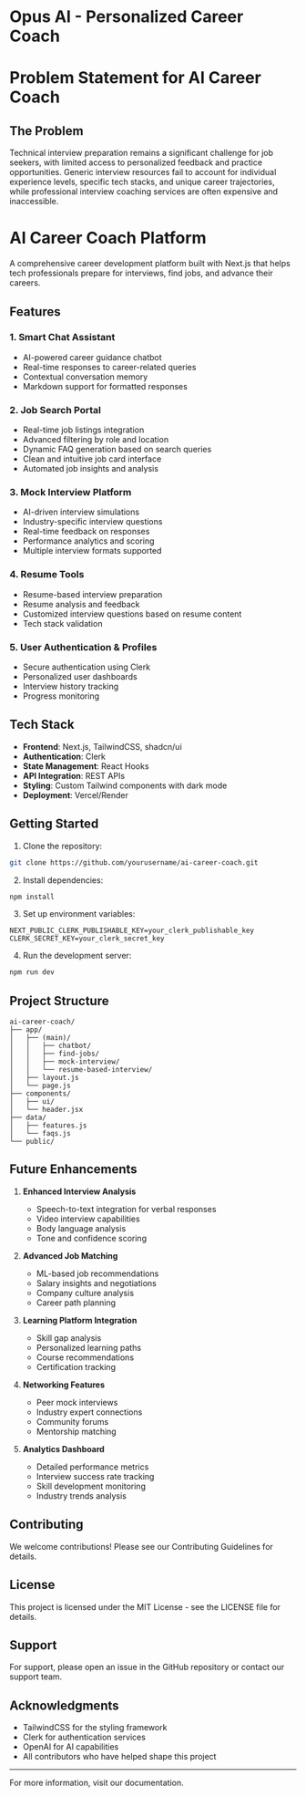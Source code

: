 # Opus AI - Personalized Career Coach


# Problem Statement for AI Career Coach

## The Problem
Technical interview preparation remains a significant challenge for job seekers, with limited access to personalized feedback and practice opportunities. Generic interview resources fail to account for individual experience levels, specific tech stacks, and unique career trajectories, while professional interview coaching services are often expensive and inaccessible.

# AI Career Coach Platform

A comprehensive career development platform built with Next.js that helps tech professionals prepare for interviews, find jobs, and advance their careers.

## Features

### 1. Smart Chat Assistant
- AI-powered career guidance chatbot
- Real-time responses to career-related queries
- Contextual conversation memory
- Markdown support for formatted responses

### 2. Job Search Portal
- Real-time job listings integration
- Advanced filtering by role and location
- Dynamic FAQ generation based on search queries
- Clean and intuitive job card interface
- Automated job insights and analysis

### 3. Mock Interview Platform
- AI-driven interview simulations
- Industry-specific interview questions
- Real-time feedback on responses
- Performance analytics and scoring
- Multiple interview formats supported

### 4. Resume Tools
- Resume-based interview preparation
- Resume analysis and feedback
- Customized interview questions based on resume content
- Tech stack validation

### 5. User Authentication & Profiles
- Secure authentication using Clerk
- Personalized user dashboards
- Interview history tracking
- Progress monitoring

## Tech Stack

- **Frontend**: Next.js, TailwindCSS, shadcn/ui
- **Authentication**: Clerk
- **State Management**: React Hooks
- **API Integration**: REST APIs
- **Styling**: Custom Tailwind components with dark mode
- **Deployment**: Vercel/Render

## Getting Started

1. Clone the repository:
```bash
git clone https://github.com/yourusername/ai-career-coach.git
```

2. Install dependencies:
```bash
npm install
```

3. Set up environment variables:
```env
NEXT_PUBLIC_CLERK_PUBLISHABLE_KEY=your_clerk_publishable_key
CLERK_SECRET_KEY=your_clerk_secret_key
```

4. Run the development server:
```bash
npm run dev
```

## Project Structure

```
ai-career-coach/
├── app/
│   ├── (main)/
│   │   ├── chatbot/
│   │   ├── find-jobs/
│   │   ├── mock-interview/
│   │   └── resume-based-interview/
│   ├── layout.js
│   └── page.js
├── components/
│   ├── ui/
│   └── header.jsx
├── data/
│   ├── features.js
│   └── faqs.js
└── public/
```

## Future Enhancements

1. **Enhanced Interview Analysis**
   - Speech-to-text integration for verbal responses
   - Video interview capabilities
   - Body language analysis
   - Tone and confidence scoring

2. **Advanced Job Matching**
   - ML-based job recommendations
   - Salary insights and negotiations
   - Company culture analysis
   - Career path planning

3. **Learning Platform Integration**
   - Skill gap analysis
   - Personalized learning paths
   - Course recommendations
   - Certification tracking

4. **Networking Features**
   - Peer mock interviews
   - Industry expert connections
   - Community forums
   - Mentorship matching

5. **Analytics Dashboard**
   - Detailed performance metrics
   - Interview success rate tracking
   - Skill development monitoring
   - Industry trends analysis

## Contributing

We welcome contributions! Please see our Contributing Guidelines for details.

## License

This project is licensed under the MIT License - see the LICENSE file for details.

## Support

For support, please open an issue in the GitHub repository or contact our support team.

## Acknowledgments

- TailwindCSS for the styling framework
- Clerk for authentication services
- OpenAI for AI capabilities
- All contributors who have helped shape this project

---

For more information, visit our documentation.